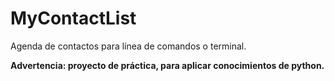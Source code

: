 # MyContactList
Agenda de contactos para línea de comandos o terminal.

__Advertencia: proyecto de práctica, para aplicar conocimientos de python.__
